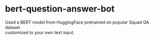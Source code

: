 # bert-question-answer-bot
Used a BERT model from HuggingFace pretrained on popular Squad QA dataset \
customized to your own text input.
